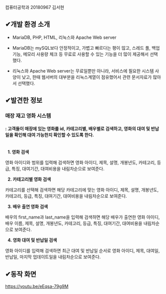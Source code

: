 컴퓨터공학과 20180967 김서현
##  &#10004;개발 환경 소개
- MariaDB, PHP, HTML, 리눅스와 Apache Web server

- MariaDB는 mySQL보다 안정적이고, 가볍고 빠르다는 평이 많고, 스레드 풀, 백업 기능, 메모리 사용량 체크 등
무료로 사용할 수 있는 기능을 더 많이 제공해서 선택했다.

- 리눅스와 Apache Web server는 무료일뿐만 아니라, 서비스에 필요한 시스템 사양이 낮고, 한때
웹서버의 대부분을 리눅스계열이 점유했어서 관련 문서자료가 많아서 선택했다.

##  &#10004;발견한 정보
### 매장 재고 영화 시스템 
#### : 고객들이 매장에 있는 영화를 id, 카테고리별, 배우별로 검색하고, 영화의 대여 및 반납일을 확인해 대여 가능한지 확인할 수 있도록 한다.<br/><br/>

  &nbsp; **1. 영화 검색**

영화 아이디와 범위를 입력해 검색하면 영화 아이디, 제목, 설명, 개봉년도, 카테고리, 등급, 
특징, 대여기간, 대여비용을 내림차순으로 보여준다.

  &nbsp; **2. 카테고리별 영화 검색**

카테고리를 선택해 검색하면 해당 카테고리에 맞는 영화 아이디, 제목, 설명, 개봉년도, 카테고리, 등급,
특징, 대여기간, 대여비용을 내림차순으로 보여준다.

  &nbsp; **3. 배우 출연 영화 검색**

배우의 first_name과 last_name을 입력해 검색하면 해당 배우가 출연한 영화 아이디, 배우 이름,
제목, 설명, 개봉년도, 카테고리, 등급, 특징, 대여기간, 대여비용을 내림차순으로 보여준다.

  &nbsp; **4. 영화 대여 및 반납일 검색**

영화 아이디를 입력해 검색하면 최근 대여 및 반납일 순서로 영화 아이디, 제목, 대여일, 반납일,
마지막 업데이트일을 내림차순으로 보여준다.

##  &#10004;동작 화면
https://youtu.be/eEqsa-79g9M

